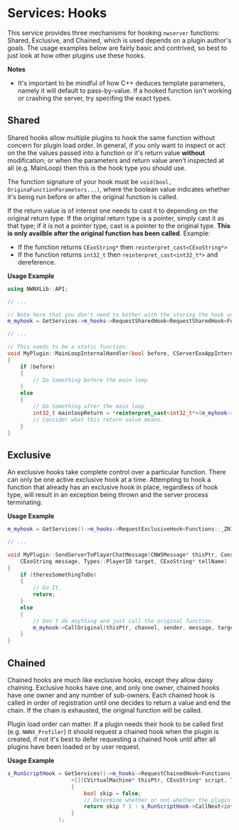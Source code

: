 # Services: Hooks

This service provides three mechanisms for hooking `nwserver` functions: Shared, Exclusive, and Chained, which is used depends on a plugin author's goals.  The usage examples below are fairly basic and contrived, so best to just look at how other plugins use these hooks.

**Notes**
* It's important to be mindful of how C++ deduces template parameters, namely it will default to pass-by-value.  If a hooked function isn't working or crashing the server, try specifing the exact types.

## Shared

Shared hooks allow multiple plugins to hook the same function without concern for plugin load order.  In general, if you only want to inspect or act on the the values passed into a function or it's return value **without** modification; or when the parameters and return value aren't inspected at all (e.g. MainLoop) then this is the hook type you should use.

The function signature of your hook must be `void(bool, OriginaFunctionParameters...)`, where the boolean value indicates whether it's being run before or after the original function is called.

If the return value is of interest one needs to cast it to depending on the original return type.  If the original return type is a pointer, simply cast it as that type; if it is not a pointer type, cast is a pointer to the original type. **This is only availble after the original function has been called**. Example:
* If the function returns `CExoString*` then `reinterpret_cast<CExoString*>`
* If the function returns `int32_t` then `reinterpret_cast<int32_t*>` and dereference.

**Usage Example**
```c++
using NWNXLib::API;

// ...

// Note here that you don't need to bother with the storing the hook unless you want to inspect the return value.
m_myhook = GetServices->m_hooks->RequestSharedHook<RequestSharedHook<Functions::_ZN21CServerExoAppInternal8MainLoopEv, int32_t>(&MainLoopInternalHandler);

// ...

// This needs to be a static function.
void MyPlugin::MainLoopInternalHandler(bool before, CServerExoAppInternal*)
{
    if (before)
    {
        // Do Something before the main loop
    }
    else
    {
        // Do Something after the main loop
        int32_t mainloopReturn = *reinterpret_cast<int32_t*>(m_myhook->m_sharedResult);
        // Consider what this return value means.
    }
}
```

## Exclusive

An exclusive hooks take complete control over a particular function.  There can only be one active exclusive hook at a time.  Attempting to hook a function that already has an exclusive hook in place, regardless of hook type, will result in an exception being thrown and the server process terminating.

**Usage Example**
```c++
m_myhook = GetServices()->m_hooks->RequestExclusiveHook<Functions::_ZN11CNWSMessage29SendServerToPlayerChatMessageEhj10CExoStringjRKS0_>(&MyPlugin::SendServerToPlayerChatMessage);

// ...

void MyPlugin::SendServerToPlayerChatMessage(CNWSMessage* thisPtr, Constants::ChatChannel::TYPE channel, Types::ObjectID sender,
    CExoString message, Types::PlayerID target, CExoString* tellName)
{
    if (theresSomethingToDo)
    {
        // Do It.
        return;
    }
    else
    {
        // Don't do anything and just call the original function.
        m_myhook->CallOriginal(thisPtr, channel, sender, message, target, tellName);
    }
}

```

## Chained

Chained hooks are much like exclusive hooks, except they allow daisy chaining.  Exclusive hooks have one, and only one owner, chained hooks have one owner and any number of sub-owners.  Each chained hook is called in order of registration until one decides to return a value and end the chain.  If the chain is exhausted, the original function will be called.

Plugin load order can matter.  If a plugin needs their hook to be called first (e.g. `NWNX_Profiler`) it should request a chained hook when the plugin is created, if not it's best to defer requesting a chained hook until after all plugins have been loaded or by user request.

**Usage Example**
```c++
s_RunScriptHook = GetServices()->m_hooks->RequestChainedHook<Functions::_ZN15CVirtualMachine9RunScriptEP10CExoStringji, int32_t>(
                    +[](CVirtualMachine* thisPtr, CExoString* script, Types::ObjectID objId, int32_t valid)
                    {
                        bool skip = false;
                        // Determine whether or not whether the plugin should return a value and end the chain or defer to the next chained hook.
                        return skip ? 1 : s_RunScriptHook->CallNext<int32_t>(thisPtr, script, objId, valid);
                    }
                );
```
